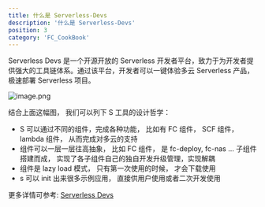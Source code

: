 ```yaml
---
title: 什么是 Serverless-Devs
description: '什么是 Serverless-Devs'
position: 3
category: 'FC_CookBook'
---
```


Serverless Devs 是一个开源开放的 Serverless 开发者平台，致力于为开发者提供强大的工具链体系。通过该平台，开发者可以一键体验多云 Serverless 产品，极速部署 Serverless 项目。
​

![image.png](https://img.alicdn.com/imgextra/i1/O1CN01i7NQQV1ORYpr9PIbH_!!6000000001702-2-tps-2218-1236.png)


结合上面这幅图， 我们可以列下 S 工具的设计哲学：

- S 可以通过不同的组件，完成各种功能， 比如有 FC 组件， SCF 组件， lambda 组件， 从而完成对多云的支持
- 组件可以一层一层往高抽象， 比如 FC 组件， 是 fc-deploy,  fc-nas ... 子组件搭建而成， 实现了各子组件自己的独自开发升级管理，实现解耦
- 组件是 lazy load 模式， 只有第一次使用的时候， 才会下载使用
- s 可以 init 出来很多示例应用， 直接供用户使用或者二次开发使用

更多详情可参考: [Serverless Devs](https://github.com/Serverless-Devs/Serverless-Devs/tree/master/docs/zh)